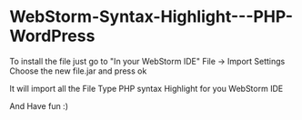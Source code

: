 # WebStorm-Syntax-Highlight---PHP-WordPress

To install the file just go to "In your WebStorm IDE" File -> Import Settings
Choose the new file.jar and press ok

It will import all the File Type PHP syntax Highlight for you WebStorm IDE

And Have fun :)
